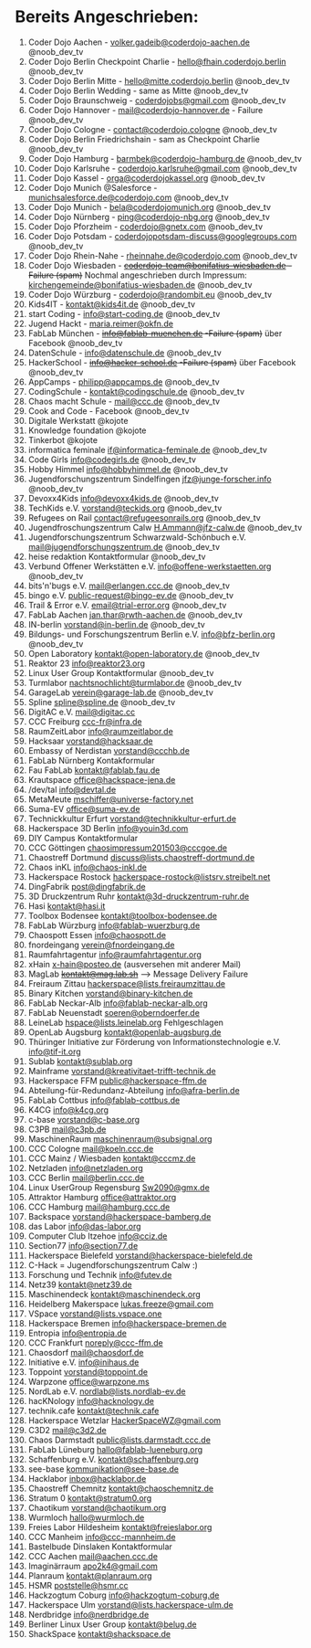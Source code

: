 # Bereits Angeschrieben:

1. Coder Dojo Aachen - volker.gadeib@coderdojo-aachen.de @noob_dev_tv
1. Coder Dojo Berlin Checkpoint Charlie - hello@fhain.coderdojo.berlin @noob_dev_tv
1. Coder Dojo Berlin Mitte - hello@mitte.coderdojo.berlin @noob_dev_tv
1. Coder Dojo Berlin Wedding - same as Mitte @noob_dev_tv
1. Coder Dojo Braunschweig - coderdojobs@gmail.com @noob_dev_tv
1. Coder Dojo Hannover - mail@coderdojo-hannover.de 		- Failure @noob_dev_tv
1. Coder Dojo Cologne - contact@coderdojo.cologne @noob_dev_tv
1. Coder Dojo Berlin Friedrichshain - sam as Checkpoint Charlie @noob_dev_tv
1. Coder Dojo Hamburg - barmbek@coderdojo-hamburg.de @noob_dev_tv
1. Coder Dojo Karlsruhe - coderdojo.karlsruhe@gmail.com @noob_dev_tv
1. Coder Dojo Kassel - orga@coderdojokassel.org @noob_dev_tv
1. Coder Dojo Munich @Salesforce - munichsalesforce.de@coderdojo.com @noob_dev_tv
1. Coder Dojo Munich - bela@coderdojomunich.org @noob_dev_tv
1. Coder Dojo Nürnberg - ping@coderdojo-nbg.org @noob_dev_tv
1. Coder Dojo Pforzheim - coderdojo@gnetx.com @noob_dev_tv
1. Coder Dojo Potsdam - coderdojopotsdam-discuss@googlegroups.com @noob_dev_tv
1. Coder Dojo Rhein-Nahe - rheinnahe.de@coderdojo.com @noob_dev_tv
1. Coder Dojo Wiesbaden - ~~coderdojo-team@bonifatius-wiesbaden.de   -Failure (spam)~~  Nochmal angeschrieben durch Impressum: kirchengemeinde@bonifatius-wiesbaden.de @noob_dev_tv
1. Coder Dojo Würzburg - coderdojo@randombit.eu @noob_dev_tv
1. Kids4IT - kontakt@kids4it.de @noob_dev_tv
1. start Coding - info@start-coding.de @noob_dev_tv
1. Jugend Hackt - maria.reimer@okfn.de
1. FabLab München - ~~info@fablab-muenchen.de    -Failure (spam)~~ über Facebook @noob_dev_tv
1. DatenSchule - info@datenschule.de @noob_dev_tv
1. HackerSchool - ~~info@hacker-school.de  -Failure (spam)~~ über Facebook @noob_dev_tv
1. AppCamps - philipp@appcamps.de @noob_dev_tv
1. CodingSchule - kontakt@codingschule.de @noob_dev_tv
1. Chaos macht Schule - mail@ccc.de @noob_dev_tv
1. Cook and Code - Facebook @noob_dev_tv
1. Digitale Werkstatt @kojote
1. Knowledge foundation @kojote
1. Tinkerbot @kojote
1. informatica feminale if@informatica-feminale.de  @noob_dev_tv
1. Code Girls info@codegirls.de @noob_dev_tv
1. Hobby Himmel info@hobbyhimmel.de @noob_dev_tv
1. Jugendforschungszentrum Sindelfingen jfz@junge-forscher.info @noob_dev_tv
1. Devoxx4Kids info@devoxx4kids.de @noob_dev_tv
1. TechKids e.V. vorstand@teckids.org @noob_dev_tv
1. Refugees on Rail contact@refugeesonrails.org @noob_dev_tv
1. Jugendfroschungszentrum Calw H.Ammann@jfz-calw.de @noob_dev_tv
1. Jugendforschungszentrum Schwarzwald-Schönbuch e.V. mail@jugendforschungszentrum.de @noob_dev_tv
1. heise redaktion Kontaktformular @noob_dev_tv
1. Verbund Offener Werkstätten e.V. info@offene-werkstaetten.org @noob_dev_tv
1. bits'n'bugs e.V. mail@erlangen.ccc.de @noob_dev_tv
1. bingo e.V. public-request@bingo-ev.de @noob_dev_tv
1. Trail & Error e.V. email@trial-error.org @noob_dev_tv
1. FabLab Aachen jan.thar@rwth-aachen.de @noob_dev_tv
1. IN-berlin vorstand@in-berlin.de @noob_dev_tv
1. Bildungs- und Forschungszentrum Berlin e.V. info@bfz-berlin.org @noob_dev_tv
1. Open Laboratory kontakt@open-laboratory.de @noob_dev_tv
1. Reaktor 23 info@reaktor23.org 
1. Linux User Group Kontaktformular @noob_dev_tv
1. Turmlabor nachtsnochlicht@turmlabor.de @noob_dev_tv
1. GarageLab verein@garage-lab.de @noob_dev_tv
1. Spline spline@spline.de @noob_dev_tv
1. DigitAC e.V. mail@digitac.cc
1. CCC Freiburg ccc-fr@infra.de 
1. RaumZeitLabor info@raumzeitlabor.de
1. Hacksaar vorstand@hacksaar.de 
1. Embassy of Nerdistan vorstand@ccchb.de
1. FabLab Nürnberg Kontakformular
1. Fau FabLab kontakt@fablab.fau.de
1. Krautspace office@hackspace-jena.de
1. /dev/tal info@devtal.de
1. MetaMeute mschiffer@universe-factory.net
1. Suma-EV office@suma-ev.de
1. Technickkultur Erfurt vorstand@technikkultur-erfurt.de 
1. Hackerspace 3D Berlin info@youin3d.com
1. DIY Campus Kontaktformular
1. CCC Göttingen chaosimpressum201503@cccgoe.de
1. Chaostreff Dortmund discuss@lists.chaostreff-dortmund.de
1. Chaos inKL info@chaos-inkl.de
1. Hackerspace Rostock  hackerspace-rostock@listsrv.streibelt.net 
1. DingFabrik post@dingfabrik.de
1. 3D Druckzentrum Ruhr kontakt@3d-druckzentrum-ruhr.de
1. Hasi kontakt@hasi.it
1. Toolbox Bodensee kontakt@toolbox-bodensee.de
1. FabLab Würzburg info@fablab-wuerzburg.de
1. Chaospott Essen info@chaospott.de
1. fnordeingang verein@fnordeingang.de
1. Raumfahrtagentur info@raumfahrtagentur.org
1. xHain x-hain@posteo.de (ausversehen mit anderer Mail)
1. MagLab ~~kontakt@mag.lab.sh~~ --> Message Delivery Failure
1. Freiraum Zittau hackerspace@lists.freiraumzittau.de
1. Binary Kitchen vorstand@binary-kitchen.de 
1. FabLab Neckar-Alb info@fablab-neckar-alb.org
1. FabLab Neuenstadt soeren@oberndoerfer.de
1. LeineLab hspace@lists.leinelab.org Fehlgeschlagen
1. OpenLab Augsburg kontakt@openlab-augsburg.de
1. Thüringer Initiative zur Förderung von Informationstechnologie e.V.  info@tif-it.org
1. Sublab kontakt@sublab.org
1. Mainframe vorstand@kreativitaet-trifft-technik.de
1. Hackerspace FFM public@hackerspace-ffm.de
1. Abteilung-für-Redundanz-Abteilung info@afra-berlin.de
1. FabLab Cottbus info@fablab-cottbus.de
1. K4CG info@k4cg.org
1. c-base vorstand@c-base.org
1. C3PB mail@c3pb.de
1. MaschinenRaum maschinenraum@subsignal.org
1. CCC Cologne mail@koeln.ccc.de
1. CCC Mainz / Wiesbaden kontakt@cccmz.de
1. Netzladen info@netzladen.org
1. CCC Berlin mail@berlin.ccc.de
1. Linux UserGroup Regensburg Sw2090@gmx.de
1. Attraktor Hamburg office@attraktor.org
1. CCC Hamburg mail@hamburg.ccc.de
1. Backspace vorstand@hackerspace-bamberg.de
1. das Labor  info@das-labor.org
1. Computer Club Itzehoe info@cciz.de
1. Section77 info@section77.de
1. Hackerspace Bielefeld vorstand@hackerspace-bielefeld.de
1. C-Hack = Jugendforschungszentrum Calw :)
1. Forschung und Technik info@futev.de
1. Netz39 kontakt@netz39.de
1. Maschinendeck kontakt@maschinendeck.org 
1. Heidelberg Makerspace lukas.freeze@gmail.com
1. VSpace vorstand@lists.vspace.one 
1. Hackerspace Bremen  info@hackerspace-bremen.de
1. Entropia info@entropia.de
1. CCC Frankfurt noreply@ccc-ffm.de
1. Chaosdorf mail@chaosdorf.de
1. Initiative e.V. info@inihaus.de
1. Toppoint vorstand@toppoint.de
1. Warpzone office@warpzone.ms
1. NordLab e.V. nordlab@lists.nordlab-ev.de 
1. hacKNology info@hacknology.de
1. technik.cafe kontakt@technik.cafe
1. Hackerspace Wetzlar HackerSpaceWZ@gmail.com
1. C3D2  mail@c3d2.de
1. Chaos Darmstadt public@lists.darmstadt.ccc.de
1. FabLab Lüneburg hallo@fablab-lueneburg.org
1. Schaffenburg e.V. kontakt@schaffenburg.org
1. see-base kommunikation@see-base.de
1. Hacklabor inbox@hacklabor.de
1. Chaostreff Chemnitz kontakt@chaoschemnitz.de
1. Stratum 0 kontakt@stratum0.org
1. Chaotikum vorstand@chaotikum.org
1. Wurmloch  hallo@wurmloch.de
1. Freies Labor Hildesheim kontakt@freieslabor.org
1. CCC Manheim  info@ccc-mannheim.de
1. Bastelbude Dinslaken Kontaktformular
1. CCC Aachen mail@aachen.ccc.de
1. Imaginärraum apo2k4@gmail.com
1. Planraum kontakt@planraum.org
1. HSMR poststelle@hsmr.cc
1. Hackzogtum Coburg info@hackzogtum-coburg.de
1. Hackerspace Ulm vorstand@lists.hackerspace-ulm.de
1. Nerdbridge info@nerdbridge.de
1. Berliner Linux User Group kontakt@belug.de
1. ShackSpace kontakt@shackspace.de